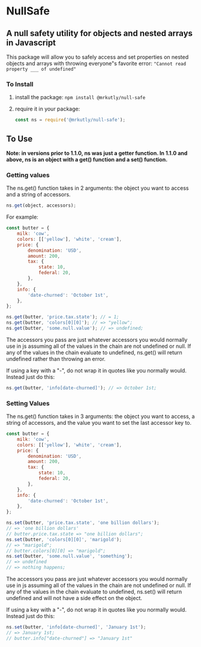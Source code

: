 # NullSafe

## A null safety utility for objects and nested arrays in Javascript

This package will allow you to safely access and set properties on nested objects and arrays with throwing everyone"s favorite error:
`"Cannot read property ___ of undefined"`

### To Install

1. install the package:
   `npm install @mrkutly/null-safe`

2. require it in your package:
   ```javascript
   const ns = require('@mrkutly/null-safe');
   ```

## To Use

**Note: in versions prior to 1.1.0, ns was just a getter function. In 1.1.0 and above, ns is an object with a get() function and a set() function.**

### Getting values

The ns.get() function takes in 2 arguments: the object you want to access and a string of accessors.

```javascript
ns.get(object, accessors);
```

For example:

```javascript
const butter = {
	milk: 'cow',
	colors: [['yellow'], 'white', 'cream'],
	price: {
		denomination: 'USD',
		amount: 200,
		tax: {
			state: 10,
			federal: 20,
		},
	},
	info: {
		'date-churned': 'October 1st',
	},
};

ns.get(butter, 'price.tax.state'); // = 1;
ns.get(butter, 'colors[0][0]'); // => "yellow";
ns.get(butter, 'some.null.value'); // => undefined;
```

The accessors you pass are just whatever accessors you would normally use in js assuming all of the values in the chain are not undefined or null.
If any of the values in the chain evaluate to undefined, ns.get() will return undefined rather than throwing an error.

If using a key with a "-", do not wrap it in quotes like you normally would. Instead just do this:

```javascript
ns.get(butter, 'info[date-churned]'); // => October 1st;
```

### Setting Values

The ns.get() function takes in 3 arguments: the object you want to access, a string of accessors, and the value you want to set the last accessor key to.

```javascript
const butter = {
	milk: 'cow',
	colors: [['yellow'], 'white', 'cream'],
	price: {
		denomination: 'USD',
		amount: 200,
		tax: {
			state: 10,
			federal: 20,
		},
	},
	info: {
		'date-churned': 'October 1st',
	},
};

ns.set(butter, 'price.tax.state', 'one billion dollars');
// => 'one billion dollars'
// butter.price.tax.state => "one billion dollars";
ns.set(butter, 'colors[0][0]', 'marigold');
// => "marigold";
// butter.colors[0][0] => "marigold";
ns.set(butter, 'some.null.value', 'something');
// => undefined
// => nothing happens;
```

The accessors you pass are just whatever accessors you would normally use in js assuming all of the values in the chain are not undefined or null.
If any of the values in the chain evaluate to undefined, ns.set() will return undefined and will not have a side effect on the object.

If using a key with a "-", do not wrap it in quotes like you normally would. Instead just do this:

```javascript
ns.set(butter, 'info[date-churned]', 'January 1st');
// => January 1st;
// butter.info["date-churned"] => "January 1st"
```
